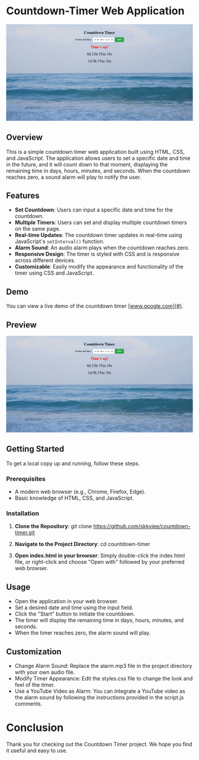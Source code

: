 # Countdown-Timer Web Application


![Countdown Timer](screenshot.png)

## Overview

This is a simple countdown timer web application built using HTML, CSS, and JavaScript. The application allows users to set a specific date and time in the future, and it will count down to that moment, displaying the remaining time in days, hours, minutes, and seconds. When the countdown reaches zero, a sound alarm will play to notify the user.

## Features

- **Set Countdown**: Users can input a specific date and time for the countdown.
- **Multiple Timers**: Users can set and display multiple countdown timers on the same page.
- **Real-time Updates**: The countdown timer updates in real-time using JavaScript's `setInterval()` function.
- **Alarm Sound**: An audio alarm plays when the countdown reaches zero.
- **Responsive Design**: The timer is styled with CSS and is responsive across different devices.
- **Customizable**: Easily modify the appearance and functionality of the timer using CSS and JavaScript.

## Demo

You can view a live demo of the countdown timer [www.google.com](#).

## Preview

![Countdown Timer Screenshot](screenshot.png)

## Getting Started

To get a local copy up and running, follow these steps.

### Prerequisites

- A modern web browser (e.g., Chrome, Firefox, Edge).
- Basic knowledge of HTML, CSS, and JavaScript.

### Installation

1. **Clone the Repository**:
    git clone https://github.com/skkyiee/countdown-timer.git

2. **Navigate to the Project Directory**:
    cd countdown-timer

3. **Open index.html in your browser**:
    Simply double-click the index.html file, or right-click and choose "Open with" followed by your preferred web browser.

## Usage
- Open the application in your web browser.
- Set a desired date and time using the input field.
- Click the "Start" button to initiate the countdown.
- The timer will display the remaining time in days, hours, minutes, and seconds.
- When the timer reaches zero, the alarm sound will play.

## Customization
- Change Alarm Sound: Replace the alarm.mp3 file in the project directory with your own audio file.
- Modify Timer Appearance: Edit the styles.css file to change the look and feel of the timer.
- Use a YouTube Video as Alarm: You can integrate a YouTube video as the alarm sound by following the instructions provided in the script.js comments.

# Conclusion
Thank you for checking out the Countdown Timer project. We hope you find it useful and easy to use. 
